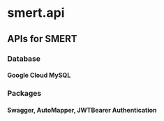 # smert.api #   
## APIs for SMERT ##
### Database ###
#### Google Cloud MySQL ###
### Packages ###
#### Swagger, AutoMapper, JWTBearer Authentication ####
